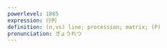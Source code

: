 ```yaml
---
powerlevel: 1865
expression: 行列
definition: (n,vs) line; procession; matrix; (P)
pronunciation: ぎょうれつ
---
```

